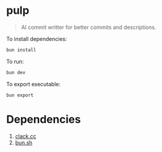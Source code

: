 # pulp

> AI commit writter for better commits and descriptions.

To install dependencies:

```bash
bun install
```

To run:

```bash
bun dev
```

To export executable:

```bash
bun export
```

# Dependencies

1. [clack.cc](https://www.clack.cc/)
2. [bun.sh](https://bun.sh/docs)
